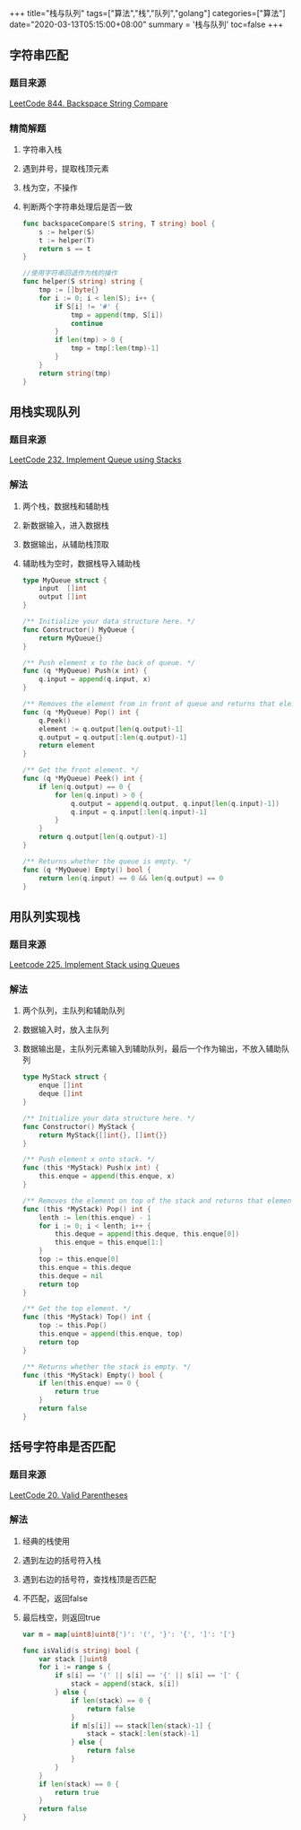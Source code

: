 +++
title="栈与队列"
tags=["算法","栈","队列","golang"]
categories=["算法"]
date="2020-03-13T05:15:00+08:00"
summary = '栈与队列'
toc=false
+++

字符串匹配
----------

### 题目来源

[LeetCode 844. Backspace String Compare](https://leetcode.com/problems/backspace-string-compare/)

### 精简解题

1.	字符串入栈
2.	遇到井号，提取栈顶元素
3.	栈为空，不操作
4.	判断两个字符串处理后是否一致

	```go
	func backspaceCompare(S string, T string) bool {
		s := helper(S)
		t := helper(T)
		return s == t
	}

	//使用字符串回退作为栈的操作
	func helper(S string) string {
		tmp := []byte{}
		for i := 0; i < len(S); i++ {
			if S[i] != '#' {
				tmp = append(tmp, S[i])
				continue
			}
			if len(tmp) > 0 {
				tmp = tmp[:len(tmp)-1]
			}
		}
		return string(tmp)
	}
	```

用栈实现队列
------------

### 题目来源

[LeetCode 232. Implement Queue using Stacks](https://leetcode.com/problems/implement-queue-using-stacks/)

### 解法

1.	两个栈，数据栈和辅助栈
2.	新数据输入，进入数据栈
3.	数据输出，从辅助栈顶取
4.	辅助栈为空时，数据栈导入辅助栈

	```go
	type MyQueue struct {
		input  []int
		output []int
	}

	/** Initialize your data structure here. */
	func Constructor() MyQueue {
		return MyQueue{}
	}

	/** Push element x to the back of queue. */
	func (q *MyQueue) Push(x int) {
		q.input = append(q.input, x)
	}

	/** Removes the element from in front of queue and returns that element. */
	func (q *MyQueue) Pop() int {
		q.Peek()
		element := q.output[len(q.output)-1]
		q.output = q.output[:len(q.output)-1]
		return element
	}

	/** Get the front element. */
	func (q *MyQueue) Peek() int {
		if len(q.output) == 0 {
			for len(q.input) > 0 {
				q.output = append(q.output, q.input[len(q.input)-1])
				q.input = q.input[:len(q.input)-1]
			}
		}
		return q.output[len(q.output)-1]
	}

	/** Returns whether the queue is empty. */
	func (q *MyQueue) Empty() bool {
		return len(q.input) == 0 && len(q.output) == 0
	}
	```

用队列实现栈
------------

### 题目来源

[Leetcode 225. Implement Stack using Queues](https://leetcode.com/problems/implement-stack-using-queues/)

### 解法

1.	两个队列，主队列和辅助队列
2.	数据输入时，放入主队列
3.	数据输出是，主队列元素输入到辅助队列，最后一个作为输出，不放入辅助队列

	```go
	type MyStack struct {
		enque []int
		deque []int
	}

	/** Initialize your data structure here. */
	func Constructor() MyStack {
		return MyStack{[]int{}, []int{}}
	}

	/** Push element x onto stack. */
	func (this *MyStack) Push(x int) {
		this.enque = append(this.enque, x)
	}

	/** Removes the element on top of the stack and returns that element. */
	func (this *MyStack) Pop() int {
		lenth := len(this.enque) - 1
		for i := 0; i < lenth; i++ {
			this.deque = append(this.deque, this.enque[0])
			this.enque = this.enque[1:]
		}
		top := this.enque[0]
		this.enque = this.deque
		this.deque = nil
		return top
	}

	/** Get the top element. */
	func (this *MyStack) Top() int {
		top := this.Pop()
		this.enque = append(this.enque, top)
		return top
	}

	/** Returns whether the stack is empty. */
	func (this *MyStack) Empty() bool {
		if len(this.enque) == 0 {
			return true
		}
		return false
	}
	```

括号字符串是否匹配
------------------

### 题目来源

[LeetCode 20. Valid Parentheses](https://leetcode.com/problems/valid-parentheses/)

### 解法

1.	经典的栈使用
2.	遇到左边的括号符入栈
3.	遇到右边的括号符，查找栈顶是否匹配
4.	不匹配，返回false
5.	最后栈空，则返回true

	```go
	var m = map[uint8]uint8{')': '(', '}': '{', ']': '['}

	func isValid(s string) bool {
		var stack []uint8
		for i := range s {
			if s[i] == '(' || s[i] == '{' || s[i] == '[' {
				stack = append(stack, s[i])
			} else {
				if len(stack) == 0 {
					return false
				}
				if m[s[i]] == stack[len(stack)-1] {
					stack = stack[:len(stack)-1]
				} else {
					return false
				}
			}
		}
		if len(stack) == 0 {
			return true
		}
		return false
	}
	```

